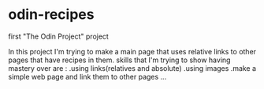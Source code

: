 # odin-recipes
first "The Odin Project" project

In this project I'm trying to make a main page that uses relative links to other pages that have recipes in them.
skills that I'm trying to show having mastery over are :
.using links(relatives and absolute)
.using images 
.make a simple web page and link them to other pages
...